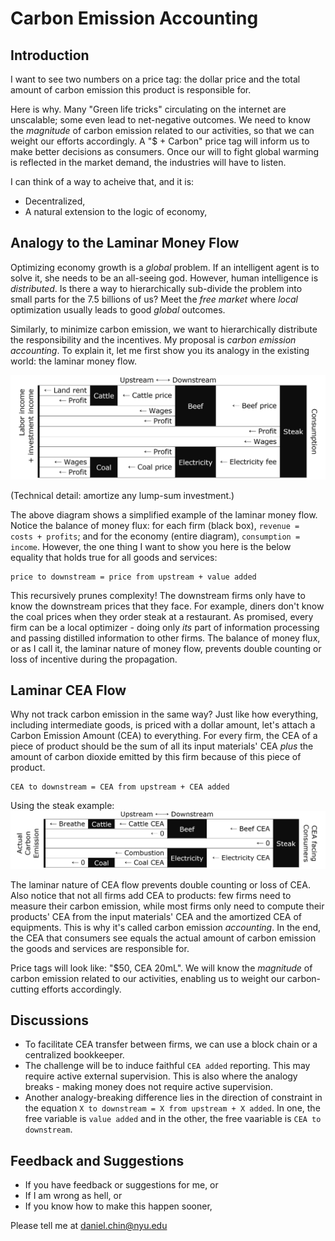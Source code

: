 # Carbon Emission Accounting

## Introduction
I want to see two numbers on a price tag: the dollar price and the total amount of carbon emission this product is responsible for. 

Here is why. Many "Green life tricks" circulating on the internet are unscalable; some even lead to net-negative outcomes. We need to know the *magnitude* of carbon emission related to our activities, so that we can weight our efforts accordingly. A "$ + Carbon" price tag will inform us to make better decisions as consumers. Once our will to fight global warming is reflected in the market demand, the industries will have to listen. 

I can think of a way to acheive that, and it is:  
* Decentralized,  
* A natural extension to the logic of economy,  

## Analogy to the Laminar Money Flow
<!-- First, let's take a step back and look at how Capitalism allocates resource:  
* How people allocate time between work and leisure. 
* How people allocate investment among opportunities. 
* How people allocate consumption among goods and services. 

They corresponds to three markets: the labor market, the capital market, and the consumer market. Note that the economy optimization is a global task, yet under good institutions and laws a system where every agent solves their local optimization problem usually leads to good global outcomes.   -->
Optimizing economy growth is a *global* problem. If an intelligent agent is to solve it, she needs to be an all-seeing god. However, human intelligence is *distributed*. Is there a way to hierarchically sub-divide the problem into small parts for the 7.5 billions of us? Meet the *free market* where *local* optimization usually leads to good *global* outcomes.  

Similarly, to minimize carbon emission, we want to hierarchically distribute the responsibility and the incentives. My proposal is *carbon emission accounting*. To explain it, let me first show you its analogy in the existing world: the laminar money flow.  

<img src="dollar.png" alt="Diagram of money flow" />  

(Technical detail: amortize any lump-sum investment.)  

The above diagram shows a simplified example of the laminar money flow. Notice the balance of money flux: for each firm (black box), `revenue = costs + profits`; and for the economy (entire diagram), `consumption = income`. However, the one thing I want to show you here is the below equality that holds true for all goods and services:  

```
price to downstream = price from upstream + value added
```

This recursively prunes complexity! The downstream firms only have to know the downstream prices that they face. For example, diners don't know the coal prices when they order steak at a restaurant. As promised, every firm can be a local optimizer - doing only *its* part of information processing and passing distilled information to other firms. The balance of money flux, or as I call it, the laminar nature of money flow, prevents double counting or loss of incentive during the propagation.  

## Laminar CEA Flow
Why not track carbon emission in the same way? Just like how everything, including intermediate goods, is priced with a dollar amount, let's attach a Carbon Emission Amount (CEA) to everything. For every firm, the CEA of a piece of product should be the sum of all its input materials' CEA *plus* the amount of carbon dioxide emitted by this firm because of this piece of product.  

```
CEA to downstream = CEA from upstream + CEA added
```
Using the steak example:  
<img src="cea.png" alt="Diagram of CEA flow" />  

The laminar nature of CEA flow prevents double counting or loss of CEA. Also notice that not all firms add CEA to products: few firms need to measure their carbon emission, while most firms only need to compute their products' CEA from the input materials' CEA and the amortized CEA of equipments. This is why it's called carbon emission *accounting*. In the end, the CEA that consumers see equals the actual amount of carbon emission the goods and services are responsible for.  

Price tags will look like: "$50, CEA 20mL". We will know the *magnitude* of carbon emission related to our activities, enabling us to weight our carbon-cutting efforts accordingly.  

## Discussions
* To facilitate CEA transfer between firms, we can use a block chain or a centralized bookkeeper.  
* The challenge will be to induce faithful `CEA added` reporting. This may require active external supervision. This is also where the analogy breaks - making money does not require active supervision.  
* Another analogy-breaking difference lies in the direction of constraint in the equation `X to downstream = X from upstream + X added`. In one, the free variable is `value added` and in the other, the free vaariable is `CEA to downstream`.  

## Feedback and Suggestions
* If you have feedback or suggestions for me, or  
* If I am wrong as hell, or  
* If you know how to make this happen sooner,  

Please tell me at daniel.chin@nyu.edu  
